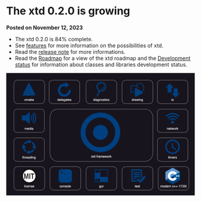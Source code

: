 # The xtd 0.2.0 is growing

**Posted on November 12, 2023**

* The xtd 0.2.0 is 84% complete.
* See [features](documentation/features.md) for more information on the possibilities of xtd.
* Read the [release note](documentation/release_notes/v0.2.0_release_note.md) for more informations.
* Read the [Roadmap](https://gammasoft71.github.io/xtd/docs/documentation/roadmap) for a view of the xtd roadmap and the [Development status](https://gammasoft71.github.io/xtd/docs/documentation/development_status) for information about classes and libraries development status.

[![features](/pictures/xtd_bento_dark.png)](https://github.com/gammasoft71/xtd/blob/master/docs/pictures/xtd_bento_dark.png)
